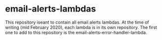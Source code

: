 # email-alerts-lambdas

This repository iseant to contain all email alerts lambdas.
At the time of writing (mid February 2020), each lambda is in
its own repository.
The first one to add to this repository is the email-alerts-error-handler-lambda.

